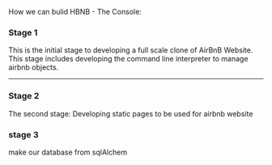 How we can bulid HBNB - The Console:

### Stage 1

This is the initial stage to developing a full scale clone of AirBnB Website. This stage includes developing the command line interpreter to manage airbnb objects.

---
### Stage 2

The second stage: Developing static pages to be used for airbnb website

### stage 3

make our database from sqlAlchem
